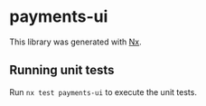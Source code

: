 # payments-ui

This library was generated with [Nx](https://nx.dev).

## Running unit tests

Run `nx test payments-ui` to execute the unit tests.
